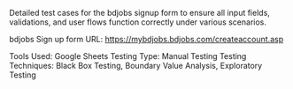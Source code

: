 Detailed test cases for the bdjobs signup form to ensure all input fields, validations, and user flows function correctly under various scenarios.

bdjobs Sign up form URL: https://mybdjobs.bdjobs.com/createaccount.asp

Tools Used: Google Sheets
Testing Type: Manual Testing
Testing Techniques: Black Box Testing, Boundary Value Analysis, Exploratory Testing
